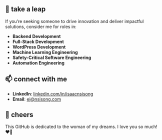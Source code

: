 

## 🔭 take a leap
If you’re seeking someone to drive innovation and deliver impactful solutions, consider me for roles in:
- **Backend Development**
- **Full-Stack Development**
- **WordPress Development**
- **Machine Learning Engineering**
- **Safety-Critical Software Engineering**
- **Automation Engineering**

## 📫 connect with me
- **LinkedIn**: [linkedin.com/in/isaacnsisong](https://linkedin.com/in/isaacnsisong)
- **Email**: [ei@nsisong.com](mailto:ei@nsisong.com)

## 💖 cheers
This GitHub is dedicated to the woman of my dreams. I love you so much! ❤️🌹

